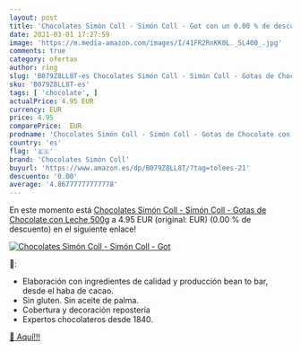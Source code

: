 ```yaml
---
layout: post
title: 'Chocolates Simón Coll - Simón Coll - Got con un 0.00 % de descuento'
date: 2021-03-01 17:27:59
image: 'https://m.media-amazon.com/images/I/41FR2RnKK0L._SL400_.jpg'
comments: true
category: ofertas
author: ring
slug: 'B079Z8LL8T-es Chocolates Simón Coll - Simón Coll - Gotas de Chocolate...'
sku: 'B079Z8LL8T-es'
tags: [ 'chocolate', ]
actualPrice: 4.95 EUR
currency: EUR
price: 4.95
comparePrice:  EUR
prodname: 'Chocolates Simón Coll - Simón Coll - Gotas de Chocolate con Leche 500g'
country: 'es'
flag: '🇪🇸'
brand: 'Chocolates Simón Coll'
buyurl: 'https://www.amazon.es/dp/B079Z8LL8T/?tag=tolees-21'
descuento: '0.00'
average: '4.86777777777778'
---
```


En este momento está [Chocolates Simón Coll - Simón Coll - Gotas de Chocolate con Leche 500g](https://www.amazon.es/dp/B079Z8LL8T/?tag=tolees-21) a 4.95 EUR (original:  EUR) (0.00 %  de descuento) en el siguiente enlace!

[![Chocolates Simón Coll - Simón Coll - Got](https://m.media-amazon.com/images/I/41FR2RnKK0L._SL400_.jpg)](https://www.amazon.es/dp/B079Z8LL8T/?tag=tolees-21)

🔎:

- Elaboración con ingredientes de calidad y producción bean to bar, desde el haba de cacao.
- Sin gluten. Sin aceite de palma.
- Cobertura y decoración repostería
- Expertos chocolateros desde 1840.

[🛒 Aquí!!!](https://www.amazon.es/dp/B079Z8LL8T/?tag=tolees-21)
